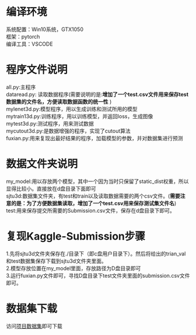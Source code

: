 <!DOCTYPE html>
<html>

<head>
  <meta charset="utf-8">
  <meta name="viewport" content="width=device-width, initial-scale=1.0">
  <title>欢迎使用CSDN-markdown编辑器</title>
  <link rel="stylesheet" href="https://stackedit.io/style.css" />
</head>

<body class="stackedit">
  <div class="stackedit__html"><h1><a id="_0"></a>编译环境</h1>
<p>系统配置：Win10系统，GTX1050<br>
框架：pytorch<br>
编译工具：VSCODE</p>
<h1><a id="_5"></a>程序文件说明</h1>
<p>all.py:主程序<br>
dataread.py: 读取数据程序(需要说明的是:<strong>增加了一个test.csv文件用来保存test数据集的文件名，方便读取数据函数的统一性</strong> )<br>
mylenet3d.py:模型程序，用以生成训练和测试所用的模型<br>
mytrain13d.py:训练程序，用以训练模型，并返回loss，生成图像<br>
mytest3d.py:测试程序，用来测试数据<br>
mycutout3d.py:是数据增强的程序，实现了cutout算法<br>
fuxian.py:用来复现出最好结果的程序，加载模型的参数，并对数据集进行预测</p>
<h1><a id="_15"></a>数据文件夹说明</h1>
<p>my_model:用以存放两个模型，其中一个因为当时只保留了static_dist权重，所以显得比较小。直接放在d盘目录下面即可<br>
sjtu3d:数据集文件夹，有test和train以及读取数据需要的两个csv文件。(<strong>需要注意的是：为了方便数据集读取，增加了一个test.csv用来保存测试集文件名</strong>)<br>
test:用来保存提交所需要的Submission.csv文件，保存在d盘目录下即可。</p>
<h1><a id="KaggleSubmission_21"></a>复现Kaggle-Submission步骤</h1>
<p>1.先将sjtu3d文件夹保存在./目录下（即c盘用户目录下）。然后将给出的trian_val和test数据集保存下载到sjtu3d文件夹里面。<br>
2.模型存放位置在my_model里面，存放路径为D盘目录即可<br>
3.运行fuxian.py文件即可，寻找D盘目录下test文件夹里面的submission.csv文件即可。</p>
<h1><a id="_27"></a>数据集下载</h1>
<p>访问<a href="https://www.kaggle.com/c/sjtu-m3dv-medical-3d-voxel-classification/data">项目数据集</a>即可下载</p>
</div>
</body>

</html>
